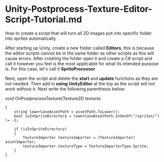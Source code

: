 # Unity-Postprocess-Texture-Editor-Script-Tutorial.md
How to create a script that will turn all 2D images put into specific folder into sprites automatically

After starting up Unity, create a new folder called **Editors**, this is because the editor scripts cannot be in the same folder as other scripts as this will cause errors. After creating the folder open it and create a C# script and call it however you feel is the most applicable for what its intended purpose is. For this case, let's call it **SpriteProcessor**.

Next, open the script and delete the **start** and **update** functions as they are not needed. Then add in **using UnityEditor** at the top as the script will not work without it. Next write the following parenthesis below:


void OnPostprocessTexture(Texture2D texture)
    
    {
        string lowerCaseAssetPath = assetPath.ToLower();
        bool isInSpriteDirectory = lowerCaseAssetPath.IndexOf("/sprites/") != -1;

        if (isInSpriteDirectory)
        {
            TextureImporter textureImporter = (TextureImporter) assetImporter;
            textureImporter.textureType = TextureImporterType.Sprite;
        }
    }
